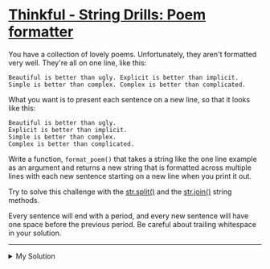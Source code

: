 # [Thinkful - String Drills: Poem formatter](https://www.codewars.com/kata/585af8f645376cda59000200)

You have a collection of lovely poems. Unfortunately, they aren't formatted very well. They're all on one line, like
this:

    Beautiful is better than ugly. Explicit is better than implicit. Simple is better than complex. Complex is better than complicated.

What you want is to present each sentence on a new line, so that it looks like this:

    Beautiful is better than ugly.
    Explicit is better than implicit.
    Simple is better than complex.
    Complex is better than complicated.

Write a function, `format_poem()` that takes a string like the one line example as an argument and returns a new string
that is formatted across multiple lines with each new sentence starting on a new line when you print it out.

Try to solve this challenge with the [str.split()](https://docs.python.org/3/library/stdtypes.html#str.split) and
the [str.join()](https://docs.python.org/3/library/stdtypes.html#str.join) string methods.

Every sentence will end with a period, and every new sentence will have one space before the previous period. Be careful
about trailing whitespace in your solution.

---

<details><summary>My Solution</summary>

```js
function formatPoem(poem) {
  return poem.split(". ").join(".\n");
}
```

</details>
